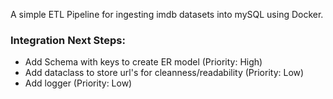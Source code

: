 A simple ETL Pipeline for ingesting imdb datasets into mySQL using Docker.

### Integration Next Steps:
- Add Schema with keys to create ER model (Priority: High)
- Add dataclass to store url's for cleanness/readability (Priority: Low)
- Add logger (Priority: Low)